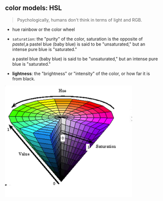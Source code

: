 

## color models: HSL

>  Psychologically, humans don't think in terms of light and RGB.



- hue rainbow or the color wheel

- `saturation`: the "purity" of the color, saturation is the opposite of *pastel*,a pastel blue (baby blue) is said to be "unsaturated," but an intense pure blue is "saturated."

  a pastel blue (baby blue) is said to be "unsaturated," but an intense pure blue is "saturated."

- **lightness**: the "brightness" or "intensity" of the color, or how far it is from black.

![hsl](images/hsl.png)



